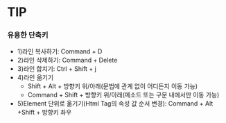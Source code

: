 # TIP

### 유용한 단축키
- 1)라인 복사하기: Command + D
- 2)라인 삭제하기: Command + Delete
- 3)라인 합치기: Ctrl + Shift + j
- 4)라인 옮기기
    - Shift + Alt + 방향키 위/아래(문법에 관계 없이 어디든지 이동 가능)
    - Command + Shift + 방향키 위/아래(메소드 또는 구문 내에서만 이동 가능)
- 5)Element 단위로 옮기기(Html Tag의 속성 값 순서 변경): Command + Alt +Shift + 방향키 좌우